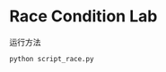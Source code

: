 # Race Condition Lab

<!-- # script_race.py和race 文件在同一目录下，运行 python script_race.py -->

运行方法

```shell
python script_race.py
```